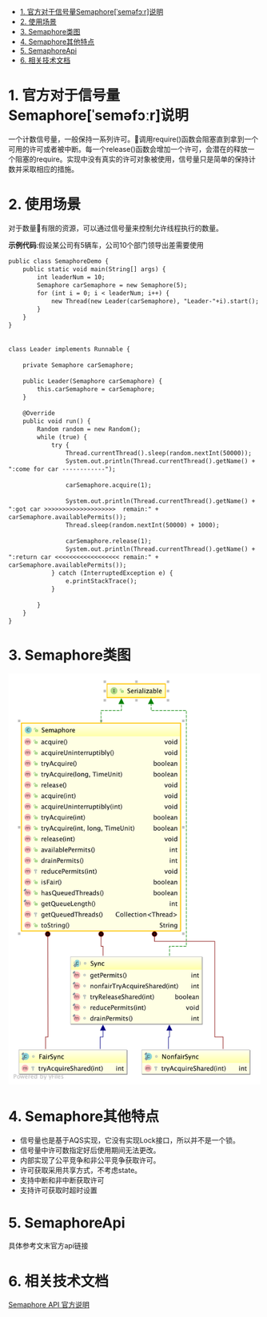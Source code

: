<!-- TOC -->

- [1. 官方对于信号量Semaphore[ˈseməfɔːr]说明](#1-官方对于信号量semaphoreˈseməfɔːr说明)
- [2. 使用场景](#2-使用场景)
- [3. Semaphore类图](#3-semaphore类图)
- [4. Semaphore其他特点](#4-semaphore其他特点)
- [5. SemaphoreApi](#5-semaphoreapi)
- [6. 相关技术文档](#6-相关技术文档)

<!-- /TOC -->
# 1. 官方对于信号量Semaphore[ˈseməfɔːr]说明
 一个计数信号量，一般保持一系列许可。调用require()函数会阻塞直到拿到一个可用的许可或者被中断。每一个release()函数会增加一个许可，会潜在的释放一个阻塞的require。实现中没有真实的许可对象被使用，信号量只是简单的保持计数并采取相应的措施。

# 2. 使用场景
对于数量有限的资源，可以通过信号量来控制允许线程执行的数量。

**示例代码**:假设某公司有5辆车，公司10个部门领导出差需要使用
```
public class SemaphoreDemo {
    public static void main(String[] args) {
        int leaderNum = 10;
        Semaphore carSemaphore = new Semaphore(5);
        for (int i = 0; i < leaderNum; i++) {
            new Thread(new Leader(carSemaphore), "Leader-"+i).start();
        }
    }
}


class Leader implements Runnable {

    private Semaphore carSemaphore;

    public Leader(Semaphore carSemaphore) {
        this.carSemaphore = carSemaphore;
    }

    @Override
    public void run() {
        Random random = new Random();
        while (true) {
            try {
                Thread.currentThread().sleep(random.nextInt(50000));
                System.out.println(Thread.currentThread().getName() + ":come for car ------------");

                carSemaphore.acquire(1);

                System.out.println(Thread.currentThread().getName() + ":got car >>>>>>>>>>>>>>>>>>>>  remain:" + carSemaphore.availablePermits());
                Thread.sleep(random.nextInt(50000) + 1000);

                carSemaphore.release(1);
                System.out.println(Thread.currentThread().getName() + ":return car <<<<<<<<<<<<<<<<<< remain:" + carSemaphore.availablePermits());
            } catch (InterruptedException e) {
                e.printStackTrace();
            }

        }
    }
}

```

# 3. Semaphore类图
![Semaphore类图](../../../picture/Semaphore.png)

# 4. Semaphore其他特点
* 信号量也是基于AQS实现，它没有实现Lock接口，所以并不是一个锁。
* 信号量中许可数指定好后使用期间无法更改。
* 内部实现了公平竞争和非公平竞争获取许可。
* 许可获取采用共享方式，不考虑state。
* 支持中断和非中断获取许可
* 支持许可获取时超时设置

# 5. SemaphoreApi
具体参考文末官方api链接

# 6. 相关技术文档
[Semaphore API 官方说明](https://docs.oracle.com/javase/7/docs/api/java/util/concurrent/Semaphore.html)